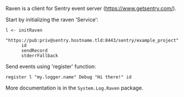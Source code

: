 Raven is a client for Sentry event server (<https://www.getsentry.com/>).

Start by initializing the raven 'Service':

    l <- initRaven
          "https://pub:priv@sentry.hostname.tld:8443/sentry/example_project"
          id
          sendRecord
          stderrFallback

Send events using 'register' function:

    register l "my.logger.name" Debug "Hi there!" id

More documentation is in the `System.Log.Raven` package.

